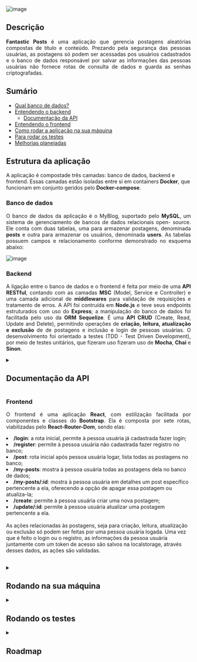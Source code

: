 ![image](https://user-images.githubusercontent.com/98190806/202921781-0a69a984-4814-46dc-9889-baf9fb10894c.png)

## Descrição

<p align="justify">
   <strong>Fantastic Posts</strong> é uma aplicação que gerencia postagens aleatórias compostas de título e conteúdo. Prezando pela segurança das pessoas usuárias, as postagens só podem ser acessadas pos usuários cadastrados e o banco de dados responsável por salvar as informações das pessoas usuárias não fornece rotas de consulta de dados e guarda as senhas criptografadas.
</p>

## Sumário

- [Qual banco de dados?](#banco-de-dados)
- [Entendendo o backend](https://github.com/AirelRibeiro/gestor-de-conteudos/edit/main/README.md#backend)
  - [Documentação da API](#documenta%C3%A7%C3%A3o-da-api)
- [Entendendo o frontend](#frontend)
- [Como rodar a aplicação na sua máquina](#rodando-na-sua-m%C3%A1quina)
- [Para rodar os testes](#rodando-os-testes)
- [Melhorias planejadas](#roadmap)

## Estrutura da aplicação

A aplicação é compostade três camadas: banco de dados, backend e frontend. Essas camadas estão isoladas entre si em containers **Docker**, que funcionam em conjunto geridos pelo **Docker-compose**.

### Banco de dados

<p align="justify">
     O banco de dados da aplicação é o MyBlog, suportado pelo <strong>MySQL</strong>, um sistema de gerenciamento de bancos de dados relacionais open-        source. Ele conta com duas tabelas, uma para armazenar postagens, denominada <strong>posts</strong> e outra para armazenar os usuários, denominada        <strong>users</strong>. As tabelas possuem campos e relacionamento conforme demonstrado no esquema abaixo:
  </p>

![image](https://user-images.githubusercontent.com/98190806/202918073-38b4bde4-0b42-485c-8e77-1bb4fe4b3de5.png)

### Backend

<p align="justify">
    A ligação entre o banco de dados e o frontend é feita por meio de uma <strong>API RESTful</strong>, contando com as camadas <strong>MSC</strong>        (Model, Service e Controller) e uma camada adicional de <strong>middlewares</strong> para validação de requisições e tratamento de erros. A API foi      contruída em <strong>Node.js</strong> e teve seus endpoints estruturados com uso do <strong>Express</strong>; a manipulação do banco de dados foi        facilitada pelo uso da <strong>ORM Sequelize</strong>. É uma <strong>API CRUD</strong> (Create, Read, Update and Delete), permitindo operações de        <strong>criação, leitura, atualização e exclusão</strong> de de postagens e inclusão e login de pessoas usuárias. O desenvolvimento foi orientado a      testes (TDD - Test Driven Development), por meio de testes unitários, que fizeram uso fizeram uso de <strong>Mocha</strong>, <strong>Chai</strong> e       <strong>Sinon</strong>.
</p>
   
   <details>
   <summary><h2>Documentação da API</h2></summary>

#### Retorna array com todos os itens

```http
  GET /posts
```

| Headers                | Parâmetro         | Body      | Descrição                                           |
| :--------------------- | :---------------- | :-------- | :-------------------------------------------------- |
| `Authorization:` token | ----------------- | --------- | Retorna array contendo todas as postagens no banco. |

#### Retorna um item

```http
  GET /posts/${id}
```

| Headers                | Parâmetro | Body      | Descrição                            |
| :--------------------- | :-------- | :-------- | :----------------------------------- |
| `Authorization:` token | `id`      | --------- | Retorna postagem com id do parâmetro |

#### Retorna array de itens ou objeto com mensagem

```http
  GET /posts/user
```

| Headers                | Parâmetro        | Body                                                      | Descrição                                                                                                                                                                |
| :--------------------- | :--------------- | :-------------------------------------------------------- | :----------------------------------------------------------------------------------------------------------------------------------------------------------------------- |
| `Authorization:` token | ---------------- | `userId:` id da pessoa usuárica que criou o post no banco | Retorna array contendo todas as postagens cujo userId corresponde ao buscado ou uma mensagem de erro, caso a pessoa com o id buscado não tenha nenhuma postagem no banco |

#### Retorna um item

```http
  POST /posts/
```

| Headers                | Parâmetro | Body                                                                                                                         | Descrição               |
| :--------------------- | :-------- | :--------------------------------------------------------------------------------------------------------------------------- | :---------------------- |
| `Authorization:` token | --------  | **{**`title` - _min 10 caracteres_; `content` - _min 20 caracteres_; `userId` - _id da pessoa que está criando o post_ **}** | Retorna postagem criada |

#### Retorna objeto com mensagem

```http
  PUT /posts/${id}
```

| Headers                | Parâmetro | Body                                                                                                    | Descrição                              |
| :--------------------- | :-------- | :------------------------------------------------------------------------------------------------------ | :------------------------------------- |
| `Authorization:` token | `id`      | **{**`title` - _min 10 caracteres_; `content` - _min 20 caracteres_ **}** Apenas um campo é obrigatório | Retorna mensagem de sucesso ou de erro |

#### Retorna objeto com mensagem

```http
  DELETE /posts/${id}
```

| Headers                | Parâmetro | Body      | Descrição                              |
| :--------------------- | :-------- | :-------- | :------------------------------------- |
| `Authorization:` token | `id`      | --------- | Retorna mensagem de sucesso ou de erro |

</details>
   
### Frontend

<p align="justify">
     O frontend é uma aplicação <strong>React</strong>, com estilização facilitada por componentes e classes do <strong>Bootstrap</strong>. Ela é composta por sete rotas, viabilizadas pelo <strong>React-Router-Dom</strong>, sendo elas:
     <li><strong>/login</strong>: a rota inicial, permite à pessoa usuária já cadastrada fazer login;</li>
     <li><strong>/register</strong>: permite à pessoa usuária não cadastrada fazer registro no banco;</li>
     <li><strong>/post</strong>: rota inicial após pessoa usuária logar, lista todas as postagens no banco;</li>
     <li><strong>/my-posts</strong>: mostra à pessoa usuária todas as postagens dela no banco de dados;</li>
     <li><strong>/my-posts/:id</strong>: mostra à pessoa usuária em detalhes um post específico pertencente a ela, oferecendo a opção de apagar essa postagem ou atualiza-la;</li>
     <li><strong>/create</strong>: permite à pessoa usuária criar uma nova postagem;</li>
     <li><strong>/update/:id</strong>: permite à pessoa usuária atualizar uma postagem pertencente a ela.</li>
     <br/>
     As ações relacionadas às postagens, seja para criação, leitura, atualização ou exclusão só podem ser feitas por uma pessoa usuária logada. Uma vez que é feito o login ou o registro, as informações da pessoa usuária juntamente com um token de acesso são salvos na localstorage, através desses dados, as ações são validadas.
  </p>


##

<details>
   <summary><h2>Rodando na sua máquina</h2></summary>

Clone o repositório

```bash
  git clone git@github.com:AirelRibeiro/desafio-desenvolvedor-junior-3.git
```

Entre no diretório da aplicação

```bash
  cd desafio-desenvolvedor-junior-3
  cd app
```

Instale as dependências

```bash
  npm install
```

Inicie os containers

```bash
  npm run compose:up
```

Entre no container de backend e rode o comando para popular o banco

```bash
  cd backend
  docker exec -it app_backend sh
  npm run db:reset
```

Com tudo funcionando, pode acessar a aplicação no seu navegador

```
  http://localhost:3000
```

</details>

<details>
   <summary><h2>Rodando os testes</h2></summary>

<h4>Lembre-se de rodar os comandos abaixo fora do container</h4>

Na pasta raiz entre no app e depois no diretório do backend:

```bash
  cd app
  cd backend
```

Então execute o script de testes:

```bash
  npm run test
```

</details>

<details>
   <summary><h2>Roadmap</h2></summary>

<h4>Melhorias planejadas</h4>

- Incluir testes de integração no backend;

- Implementar testes no frontend (provavelmente de integração, com RTL);

- Implementar como funcionalidades a busca de postagem pelo título e a formatação com editor wysiwyg.

</details>
